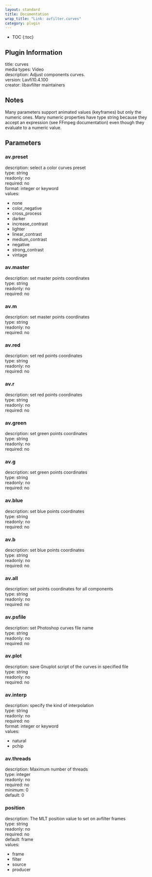 ```yaml
---
layout: standard
title: Documentation
wrap_title: "Link: avfilter.curves"
category: plugin
---
```

* TOC
{:toc}

## Plugin Information

title: curves  
media types:
Video  
description: Adjust components curves.  
version: Lavfi10.4.100  
creator: libavfilter maintainers  

## Notes

Many parameters support animated values (keyframes) but only the numeric ones. Many numeric properties have type string because they accept an expression (see FFmpeg documentation) even though they evaluate to a numeric value.

## Parameters

### av.preset

  
description:
select a color curves preset  
type: string  
readonly: no  
required: no  
format: integer or keyword  
values:  

* none
* color_negative
* cross_process
* darker
* increase_contrast
* lighter
* linear_contrast
* medium_contrast
* negative
* strong_contrast
* vintage

### av.master

  
description:
set master points coordinates  
type: string  
readonly: no  
required: no  

### av.m

  
description:
set master points coordinates  
type: string  
readonly: no  
required: no  

### av.red

  
description:
set red points coordinates  
type: string  
readonly: no  
required: no  

### av.r

  
description:
set red points coordinates  
type: string  
readonly: no  
required: no  

### av.green

  
description:
set green points coordinates  
type: string  
readonly: no  
required: no  

### av.g

  
description:
set green points coordinates  
type: string  
readonly: no  
required: no  

### av.blue

  
description:
set blue points coordinates  
type: string  
readonly: no  
required: no  

### av.b

  
description:
set blue points coordinates  
type: string  
readonly: no  
required: no  

### av.all

  
description:
set points coordinates for all components  
type: string  
readonly: no  
required: no  

### av.psfile

  
description:
set Photoshop curves file name  
type: string  
readonly: no  
required: no  

### av.plot

  
description:
save Gnuplot script of the curves in specified file  
type: string  
readonly: no  
required: no  

### av.interp

  
description:
specify the kind of interpolation  
type: string  
readonly: no  
required: no  
format: integer or keyword  
values:  

* natural
* pchip

### av.threads

  
description:
Maximum number of threads  
type: integer  
readonly: no  
required: no  
minimum: 0  
default: 0  

### position

  
description:
The MLT position value to set on avfilter frames  
type: string  
readonly: no  
required: no  
default: frame  
values:  

* frame
* filter
* source
* producer

